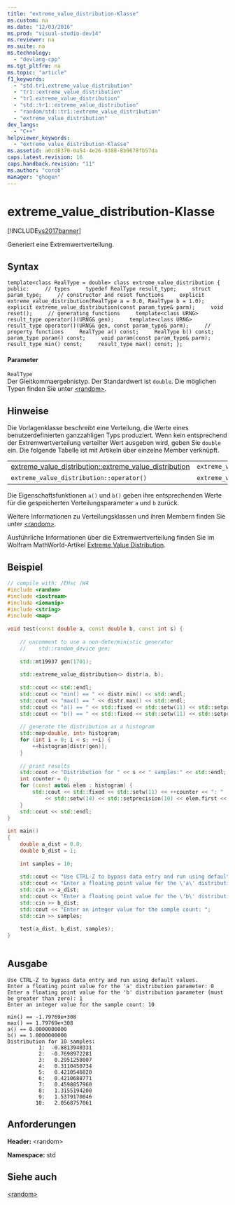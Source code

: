 ```yaml
---
title: "extreme_value_distribution-Klasse"
ms.custom: na
ms.date: "12/03/2016"
ms.prod: "visual-studio-dev14"
ms.reviewer: na
ms.suite: na
ms.technology: 
  - "devlang-cpp"
ms.tgt_pltfrm: na
ms.topic: "article"
f1_keywords: 
  - "std.tr1.extreme_value_distribution"
  - "tr1::extreme_value_distribution"
  - "tr1.extreme_value_distribution"
  - "std::tr1::extreme_value_distribution"
  - "random/std::tr1::extreme_value_distribution"
  - "extreme_value_distribution"
dev_langs: 
  - "C++"
helpviewer_keywords: 
  - "extreme_value_distribution-Klasse"
ms.assetid: a0cd8370-0a54-4e26-9388-8b9678fb57da
caps.latest.revision: 16
caps.handback.revision: "11"
ms.author: "corob"
manager: "ghogen"
---
```

# extreme_value_distribution-Klasse
[!INCLUDE[vs2017banner](../assembler/inline/includes/vs2017banner.md)]

Generiert eine Extremwertverteilung.  
  
## Syntax  
  
```  
template<class RealType = double> class extreme_value_distribution { public:     // types     typedef RealType result_type;     struct param_type;     // constructor and reset functions     explicit extreme_value_distribution(RealType a = 0.0, RealType b = 1.0);     explicit extreme_value_distribution(const param_type& parm);     void reset();     // generating functions     template<class URNG>     result_type operator()(URNG& gen);     template<class URNG>     result_type operator()(URNG& gen, const param_type& parm);     // property functions     RealType a() const;     RealType b() const;     param_type param() const;     void param(const param_type& parm);     result_type min() const;     result_type max() const; };  
```  
  
#### Parameter  
 `RealType`  
 Der Gleitkommaergebnistyp. Der Standardwert ist `double`.  Die möglichen Typen finden Sie unter [\<random\>](../standard-library/random.md).  
  
## Hinweise  
 Die Vorlagenklasse beschreibt eine Verteilung, die Werte eines benutzerdefinierten ganzzahligen Typs produziert. Wenn kein entsprechend der Extremwertverteilung verteilter Wert ausgeben wird, geben Sie `double` ein.  Die folgende Tabelle ist mit Artikeln über einzelne Member verknüpft.  
  
||||  
|-|-|-|  
|[extreme\_value\_distribution::extreme\_value\_distribution](../Topic/extreme_value_distribution::extreme_value_distribution.md)|`extreme_value_distribution::a`|`extreme_value_distribution::param`|  
|`extreme_value_distribution::operator()`|`extreme_value_distribution::b`|[extreme\_value\_distribution::param\_type](../Topic/extreme_value_distribution::param_type.md)|  
  
 Die Eigenschaftsfunktionen `a()` und `b()` geben ihre entsprechenden Werte für die gespeicherten Verteilungsparameter `a` und `b` zurück.  
  
 Weitere Informationen zu Verteilungsklassen und ihren Membern finden Sie unter [\<random\>](../standard-library/random.md).  
  
 Ausführliche Informationen über die Extremwertverteilung finden Sie im Wolfram MathWorld\-Artikel [Extreme Value Distribution](http://go.microsoft.com/fwlink/?LinkId=401110).  
  
## Beispiel  
  
```cpp  
// compile with: /EHsc /W4  
#include <random>   
#include <iostream>  
#include <iomanip>  
#include <string>  
#include <map>  
  
void test(const double a, const double b, const int s) {  
  
    // uncomment to use a non-deterministic generator  
    //    std::random_device gen;  
  
    std::mt19937 gen(1701);  
  
    std::extreme_value_distribution<> distr(a, b);  
  
    std::cout << std::endl;  
    std::cout << "min() == " << distr.min() << std::endl;  
    std::cout << "max() == " << distr.max() << std::endl;  
    std::cout << "a() == " << std::fixed << std::setw(11) << std::setprecision(10) << distr.a() << std::endl;  
    std::cout << "b() == " << std::fixed << std::setw(11) << std::setprecision(10) << distr.b() << std::endl;  
  
    // generate the distribution as a histogram  
    std::map<double, int> histogram;  
    for (int i = 0; i < s; ++i) {  
        ++histogram[distr(gen)];  
    }  
  
    // print results  
    std::cout << "Distribution for " << s << " samples:" << std::endl;  
    int counter = 0;  
    for (const auto& elem : histogram) {  
        std::cout << std::fixed << std::setw(11) << ++counter << ": "  
            << std::setw(14) << std::setprecision(10) << elem.first << std::endl;  
    }  
    std::cout << std::endl;  
}  
  
int main()  
{  
    double a_dist = 0.0;  
    double b_dist = 1;  
  
    int samples = 10;  
  
    std::cout << "Use CTRL-Z to bypass data entry and run using default values." << std::endl;  
    std::cout << "Enter a floating point value for the \'a\' distribution parameter: ";  
    std::cin >> a_dist;  
    std::cout << "Enter a floating point value for the \'b\' distribution parameter (must be greater than zero): ";  
    std::cin >> b_dist;  
    std::cout << "Enter an integer value for the sample count: ";  
    std::cin >> samples;  
  
    test(a_dist, b_dist, samples);  
}  
  
```  
  
## Ausgabe  
  
```  
Use CTRL-Z to bypass data entry and run using default values.  
Enter a floating point value for the 'a' distribution parameter: 0  
Enter a floating point value for the 'b' distribution parameter (must be greater than zero): 1  
Enter an integer value for the sample count: 10  
  
min() == -1.79769e+308  
max() == 1.79769e+308  
a() == 0.0000000000  
b() == 1.0000000000  
Distribution for 10 samples:  
          1:  -0.8813940331  
          2:  -0.7698972281  
          3:   0.2951258007  
          4:   0.3110450734  
          5:   0.4210546820  
          6:   0.4210688771  
          7:   0.4598857960  
          8:   1.3155194200  
          9:   1.5379170046  
         10:   2.0568757061  
```  
  
## Anforderungen  
 **Header:** \<random\>  
  
 **Namespace:** std  
  
## Siehe auch  
 [\<random\>](../standard-library/random.md)